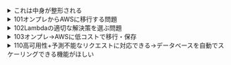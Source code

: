 <details>
<summary>これは中身が整形される</summary>

1. 野菜**A**の皮を剥く。
2. 乱切りにする。
3. 調味料**B**と合わせて炒める。
    - `火傷`に注意。
</details>

<details>
<summary>101オンプレからAWSに移行する問題</summary>

## 問題
- 受信リクエストを処理するオンプレ コンテナ化されたアプリをホストしている
- 最小限の開発労力＆コード変更でAWSに移行し、オーバーヘッドは最小限にしたい
### 選択肢
#### 1. Amazon ECS+Fargate+ALB→これが正解
<details>
<summary>Amazon ECS:コンテナをいい感じに管理してくれるサービス</summary>

[Qiitaの記事へのリンク](https://qiita.com/K5K/items/0d8dbdb39fbb0375e2bd)
</details>

#### 2. 2つのEC2インスタンス+ALB
EC2インスタンスの構築+運用に労力がかかるので不正解
#### 3. サポートされているいずれかの言語+付加をサポートするLambda+APIGateway
関数のコード作成に労力がかかるので不正解
#### 4. AWS ParallelClusterのHPCソリューション
アプリケーションをAWS ParallelClusterに移行すると手間がかかるので不正解
<details>
<summary>AWS ParallelCluster</summary>
Amazon Web Services (AWS) 上で高性能コンピューティング (HPC) クラスターを簡単に作成、管理、運用するためのオープンソースツール。大量のデータの複雑な計算をするツール  

[詳細はこちら](https://aws.amazon.com/jp/hpc/parallelcluster/)
</details>

<details>
<summary>クラスター</summary>
複数のコンピュータが集まって1つのコンピュータっぽく振る舞っているシステムのこと。
</details>

</details>

<details>
<summary>102Lambdaの適切な解決策を選ぶ問題</summary>

## 問題
- Lambda関数呼び出すアプリケーション　毎分800回 Amazon Aurora MySQL DBにアクセス
- アクセス増加によりタイムアウト→データベース・過負荷状態でなく・CPU・メモリ・ディスクアクセス低い値を示している→適切な解決策示してほしい

### 選択肢
#### 1. プロキシを構築→Lambda関数をプロキシに接続するようにする→正解
プールと再利用を行う。Lambda関数のようなサーバレスアプリケーションで頻繁に新しい接続必要になった時特に有効。
再利用→アクセスしたことがあるものには再利用される

<details>
<summary>プロキシ</summary>

ホームページを見るときに使うソフト（Webブラウザ）の身代わりになってホームページにアクセスしてくれるコンピュータのこと

[プロキシとは](https://wa3.i-3-i.info/word1752.html)
</details>

<details>
<summary>プール</summary>

「今すぐには使わないけど、近いうちに使いそうだぞ」なものを、あらかじめ準備して、一時的に溜めておく仕組み

[プールとは](https://wa3.i-3-i.info/word18163.html)
</details>

#### 2. Elasti Cash Radis +Lambda関数をElasti Cash Radis にする
キャッシュによってアクセス頻度を減らすことはできるが、データベースが過負荷ではないといってるので不正解

<details>
<summary>Amazon ElastiCache</summary>

セットアップ、運用や拡張が簡単にできるマネージド型インメモリキャッシュサービスです。超高速な２つのエンジン（memcachedとRedis）
キャッシュの目的は、データを保管しているストレージにアクセスする回数を減らすことによって、データ取得のパフォーマンスをアップ

[Amazon ElastiCacheとは](https://www.sunnycloud.jp/column/20210428-01/)
</details>

#### 3. AuroraMySQLのノードの許容量を上げる
データベース過負荷でないといってるので不正解。

<details>
<summary>AuroraMySQLのノードの許容量を上げる</summary>

Auroraクラスタ内の個々のノード（インスタンス）のパフォーマンスやリソース（CPU、メモリ、ストレージなど）を増加させること
</details>

#### 4. レプリカをリーダーノードにし、書き込みエンドポイントでなく、データの読み込みエンドポイントに接続
読み取り負荷を分散させることができるが、データベースの過負荷でないので不正解
</details>

<details>
<summary>103オンプレ→AWSに低コストで移行・保存</summary>

## 問題
- 700TBのバックアップデータ　ネットワークストレージに保存
- 7年保存する必要あり　オンプレ→AWSに配置　1ヶ月以内に移行完了
- 公衆インターネット接続　500mps提供→低いコスト＆移行・保存したい
### 選択肢
#### 1. DataSync
700TBの転送だと容量大きい→不正解
<details>
<summary>DataSync</summary>

データ移行を簡素化し、ストレージサービスとの間で、ファイルまたはオブジェクトのデータを迅速、簡単、かつ安全に転送できるようにするオンラインデータ移動および検出サービス
[引用元](https://docs.aws.amazon.com/ja_jp/datasync/latest/userguide/what-is-datasync.html)
</details>

#### 2. Directconnect
Directconnect　AWS‐オンプレを専用線でつなぐサービス　導入に時間かかる+大量のデータ転送に時間かかる→不正解

#### 3. VPN接続して、S3用のAWSPrivatelink
大量のデータ転送には適さない&直接、Glacierに移行はできないのでライフサイクルポリシーを使用する必要あり→不正解
 
<details>
<summary>AWS PrivateLink</summary>
インターネット接続せずにプライベート接続ができるサービス

[詳細はこちら](https://business.ntt-east.co.jp/content/cloudsolution/column-83.html)
</details>

#### 4. Snowballデバイス+ライフサイクルポリシーS3Glacierに移行
700TBの大容量のデータ転送可能+S3からS3Glacierに移行することで低コスト実現→正解
</details>

<details>
<summary>110高可用性+予測不能なリクエストに対応できる→データベースを自動でスケーリングできる機能がほしい</summary>

## 問題
- ALB→EC2で構成されるアプリ　EC2 複数AZのEC2AutoScaling　
- CPU使用率に応じてメトリクス  トランザクションデータを保存
- 負荷増えすぎると、パフォーマンス低下。書き込みより読み込みを処理。
- 高可用性+予測不能なリクエストに対応できる→データベースを自動でスケーリングできる機能。

### 選択肢
#### 1. リーダー用の単一ノードでAmazonRedshiftを実施
複数並行処理を行わなければ、可用性は向上されない→よって不正解

<details>
<summary>Amazon Redshift</summary>
AWS上で提供されているスケーラブルで高速、費用対効果が高くペタバイト規模のデータウェアハウスサービス

[Amazon Redshiftとは](https://www.sunnycloud.jp/column/20230630-01/)
</details>

#### 2. シングルAZでAmazon Aurora→別のAZにリードレプリカ
シングルAZ構成なら障害発生する可能性あり→不正解
#### 3. マルチAZでAmazon Aurora→AuroraレプリカでAuroraAutoScalingを設定。
マルチAZでAmazon Aurora→読み込みリクエストの方が多いので切り替えでき、AutoScalingで可用性も向上→正解
#### 4. EC2スポットインスタンス→Amazon Elasticashe for Memcashed
今回は耐久性を要求してるので不正解。

<details>
<summary>Amazon Elasticashe for Memcashed</summary>
Amazon Elasticashe→EC2やdatabaseの前に配置し、読み込み速度を向上させるもの・耐久性を必要としないデータのやり取りに使用されるmemcached→memory cache daemon の略でメムキャッシュディーと読む｡マルチスレッドで動作。CPUのコア数を上げると、パフォーマンスも上がる。
キーとバリューをシンプルな1対1で組み合わせて保存。
</details>

</details>
